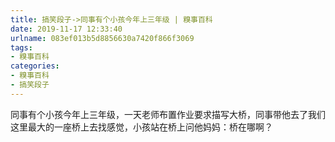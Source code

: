 ```yaml
---
title: 搞笑段子->同事有个小孩今年上三年级 | 糗事百科
date: 2019-11-17 12:33:40
urlname: 083ef013b5d8856630a7420f866f3069
tags: 
- 糗事百科
categories:
- 糗事百科
- 搞笑段子
---
```

同事有个小孩今年上三年级，一天老师布置作业要求描写大桥，同事带他去了我们这里最大的一座桥上去找感觉，小孩站在桥上问他妈妈：桥在哪啊？


